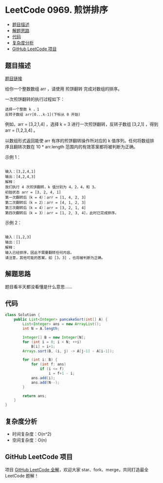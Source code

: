 # LeetCode 0969. 煎饼排序

* [题目描述](<LeetCode 0969. 煎饼排序.md#题目描述>)
* [解题思路](<LeetCode 0969. 煎饼排序.md#解题思路>)
* [代码](<LeetCode 0969. 煎饼排序.md#代码>)
* [复杂度分析](<LeetCode 0969. 煎饼排序.md#复杂度分析>)
* [GitHub LeetCode 项目](<LeetCode 0969. 煎饼排序.md#github-leetcode-项目>)

## 题目描述

[题目链接](https://leetcode-cn.com/problems/pancake-sorting/)

给你一个整数数组 arr ，请使用 煎饼翻转 完成对数组的排序。

一次煎饼翻转的执行过程如下：

```
选择一个整数 k ，1 
反转子数组 arr[0...k-1](下标从 0 开始)
```

例如，arr = \[3,2,1,4] ，选择 k = 3 进行一次煎饼翻转，反转子数组 \[3,2,1] ，得到 arr = \[1,2,3,4] 。

以数组形式返回能使 arr 有序的煎饼翻转操作所对应的 k 值序列。任何将数组排序且翻转次数在 10 \* arr.length 范围内的有效答案都将被判断为正确。

&#x20;

示例 1：

```

输入：[3,2,4,1]
输出：[4,2,4,3]
解释：
我们执行 4 次煎饼翻转，k 值分别为 4，2，4，和 3。
初始状态 arr = [3, 2, 4, 1]
第一次翻转后（k = 4）：arr = [1, 4, 2, 3]
第二次翻转后（k = 2）：arr = [4, 1, 2, 3]
第三次翻转后（k = 4）：arr = [3, 2, 1, 4]
第四次翻转后（k = 3）：arr = [1, 2, 3, 4]，此时已完成排序。 

```

示例 2：

```

输入：[1,2,3]
输出：[]
解释：
输入已经排序，因此不需要翻转任何内容。
请注意，其他可能的答案，如 [3，3] ，也将被判断为正确。

```

## 解题思路

题目看半天都没看懂是什么意思……

## 代码

```java
class Solution {
    public List<Integer> pancakeSort(int[] A) {
        List<Integer> ans = new ArrayList();
        int N = A.length;

        Integer[] B = new Integer[N];
        for (int i = 0; i < N; ++i)
            B[i] = i+1;
        Arrays.sort(B, (i, j) -> A[j-1] - A[i-1]);

        for (int i: B) {
            for (int f: ans)
                if (i <= f)
                    i = f+1 - i;
            ans.add(i);
            ans.add(N--);
        }

        return ans;
    }
}
```

## 复杂度分析

* 时间复杂度：O(n^2)
* 空间复杂度：O(n)

## GitHub LeetCode 项目

项目 [GitHub LeetCode 全解](https://github.com/LjyYano/LeetCode)，欢迎大家 star、fork、merge，共同打造最全 LeetCode 题解！
